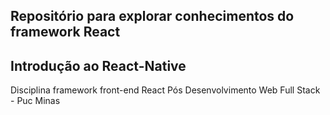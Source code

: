 ## Repositório para explorar conhecimentos do framework React
## Introdução ao React-Native
Disciplina framework front-end React
Pós Desenvolvimento Web Full Stack - Puc Minas

